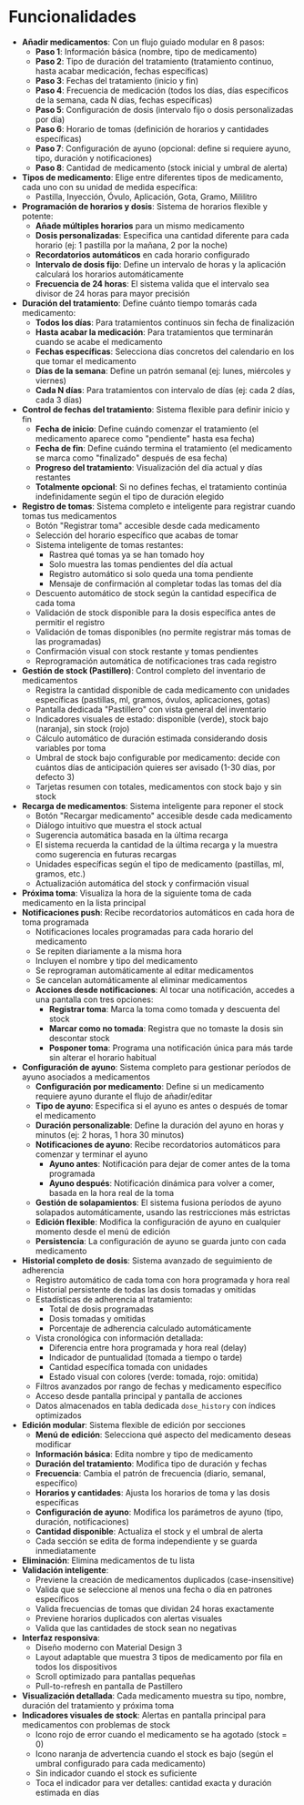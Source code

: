 # Funcionalidades

- **Añadir medicamentos**: Con un flujo guiado modular en 8 pasos:
  - **Paso 1**: Información básica (nombre, tipo de medicamento)
  - **Paso 2**: Tipo de duración del tratamiento (tratamiento continuo, hasta acabar medicación, fechas específicas)
  - **Paso 3**: Fechas del tratamiento (inicio y fin)
  - **Paso 4**: Frecuencia de medicación (todos los días, días específicos de la semana, cada N días, fechas específicas)
  - **Paso 5**: Configuración de dosis (intervalo fijo o dosis personalizadas por día)
  - **Paso 6**: Horario de tomas (definición de horarios y cantidades específicas)
  - **Paso 7**: Configuración de ayuno (opcional: define si requiere ayuno, tipo, duración y notificaciones)
  - **Paso 8**: Cantidad de medicamento (stock inicial y umbral de alerta)
- **Tipos de medicamento**: Elige entre diferentes tipos de medicamento, cada uno con su unidad de medida específica:
  - Pastilla, Inyección, Óvulo, Aplicación, Gota, Gramo, Mililitro
- **Programación de horarios y dosis**: Sistema de horarios flexible y potente:
  - **Añade múltiples horarios** para un mismo medicamento
  - **Dosis personalizadas**: Especifica una cantidad diferente para cada horario (ej: 1 pastilla por la mañana, 2 por la noche)
  - **Recordatorios automáticos** en cada horario configurado
  - **Intervalo de dosis fijo**: Define un intervalo de horas y la aplicación calculará los horarios automáticamente
  - **Frecuencia de 24 horas**: El sistema valida que el intervalo sea divisor de 24 horas para mayor precisión
- **Duración del tratamiento**: Define cuánto tiempo tomarás cada medicamento:
  - **Todos los días**: Para tratamientos continuos sin fecha de finalización
  - **Hasta acabar la medicación**: Para tratamientos que terminarán cuando se acabe el medicamento
  - **Fechas específicas**: Selecciona días concretos del calendario en los que tomar el medicamento
  - **Días de la semana**: Define un patrón semanal (ej: lunes, miércoles y viernes)
  - **Cada N días**: Para tratamientos con intervalo de días (ej: cada 2 días, cada 3 días)
- **Control de fechas del tratamiento**: Sistema flexible para definir inicio y fin
  - **Fecha de inicio**: Define cuándo comenzar el tratamiento (el medicamento aparece como "pendiente" hasta esa fecha)
  - **Fecha de fin**: Define cuándo termina el tratamiento (el medicamento se marca como "finalizado" después de esa fecha)
  - **Progreso del tratamiento**: Visualización del día actual y días restantes
  - **Totalmente opcional**: Si no defines fechas, el tratamiento continúa indefinidamente según el tipo de duración elegido
- **Registro de tomas**: Sistema completo e inteligente para registrar cuando tomas tus medicamentos
  - Botón "Registrar toma" accesible desde cada medicamento
  - Selección del horario específico que acabas de tomar
  - Sistema inteligente de tomas restantes:
    - Rastrea qué tomas ya se han tomado hoy
    - Solo muestra las tomas pendientes del día actual
    - Registro automático si solo queda una toma pendiente
    - Mensaje de confirmación al completar todas las tomas del día
  - Descuento automático de stock según la cantidad específica de cada toma
  - Validación de stock disponible para la dosis específica antes de permitir el registro
  - Validación de tomas disponibles (no permite registrar más tomas de las programadas)
  - Confirmación visual con stock restante y tomas pendientes
  - Reprogramación automática de notificaciones tras cada registro
- **Gestión de stock (Pastillero)**: Control completo del inventario de medicamentos
  - Registra la cantidad disponible de cada medicamento con unidades específicas (pastillas, ml, gramos, óvulos, aplicaciones, gotas)
  - Pantalla dedicada "Pastillero" con vista general del inventario
  - Indicadores visuales de estado: disponible (verde), stock bajo (naranja), sin stock (rojo)
  - Cálculo automático de duración estimada considerando dosis variables por toma
  - Umbral de stock bajo configurable por medicamento: decide con cuántos días de anticipación quieres ser avisado (1-30 días, por defecto 3)
  - Tarjetas resumen con totales, medicamentos con stock bajo y sin stock
- **Recarga de medicamentos**: Sistema inteligente para reponer el stock
  - Botón "Recargar medicamento" accesible desde cada medicamento
  - Diálogo intuitivo que muestra el stock actual
  - Sugerencia automática basada en la última recarga
  - El sistema recuerda la cantidad de la última recarga y la muestra como sugerencia en futuras recargas
  - Unidades específicas según el tipo de medicamento (pastillas, ml, gramos, etc.)
  - Actualización automática del stock y confirmación visual
- **Próxima toma**: Visualiza la hora de la siguiente toma de cada medicamento en la lista principal
- **Notificaciones push**: Recibe recordatorios automáticos en cada hora de toma programada
  - Notificaciones locales programadas para cada horario del medicamento
  - Se repiten diariamente a la misma hora
  - Incluyen el nombre y tipo del medicamento
  - Se reprograman automáticamente al editar medicamentos
  - Se cancelan automáticamente al eliminar medicamentos
  - **Acciones desde notificaciones**: Al tocar una notificación, accedes a una pantalla con tres opciones:
    - **Registrar toma**: Marca la toma como tomada y descuenta del stock
    - **Marcar como no tomada**: Registra que no tomaste la dosis sin descontar stock
    - **Posponer toma**: Programa una notificación única para más tarde sin alterar el horario habitual
- **Configuración de ayuno**: Sistema completo para gestionar períodos de ayuno asociados a medicamentos
  - **Configuración por medicamento**: Define si un medicamento requiere ayuno durante el flujo de añadir/editar
  - **Tipo de ayuno**: Especifica si el ayuno es antes o después de tomar el medicamento
  - **Duración personalizable**: Define la duración del ayuno en horas y minutos (ej: 2 horas, 1 hora 30 minutos)
  - **Notificaciones de ayuno**: Recibe recordatorios automáticos para comenzar y terminar el ayuno
    - **Ayuno antes**: Notificación para dejar de comer antes de la toma programada
    - **Ayuno después**: Notificación dinámica para volver a comer, basada en la hora real de la toma
  - **Gestión de solapamientos**: El sistema fusiona períodos de ayuno solapados automáticamente, usando las restricciones más estrictas
  - **Edición flexible**: Modifica la configuración de ayuno en cualquier momento desde el menú de edición
  - **Persistencia**: La configuración de ayuno se guarda junto con cada medicamento
- **Historial completo de dosis**: Sistema avanzado de seguimiento de adherencia
  - Registro automático de cada toma con hora programada y hora real
  - Historial persistente de todas las dosis tomadas y omitidas
  - Estadísticas de adherencia al tratamiento:
    - Total de dosis programadas
    - Dosis tomadas y omitidas
    - Porcentaje de adherencia calculado automáticamente
  - Vista cronológica con información detallada:
    - Diferencia entre hora programada y hora real (delay)
    - Indicador de puntualidad (tomada a tiempo o tarde)
    - Cantidad específica tomada con unidades
    - Estado visual con colores (verde: tomada, rojo: omitida)
  - Filtros avanzados por rango de fechas y medicamento específico
  - Acceso desde pantalla principal y pantalla de acciones
  - Datos almacenados en tabla dedicada `dose_history` con índices optimizados
- **Edición modular**: Sistema flexible de edición por secciones
  - **Menú de edición**: Selecciona qué aspecto del medicamento deseas modificar
  - **Información básica**: Edita nombre y tipo de medicamento
  - **Duración del tratamiento**: Modifica tipo de duración y fechas
  - **Frecuencia**: Cambia el patrón de frecuencia (diario, semanal, específico)
  - **Horarios y cantidades**: Ajusta los horarios de toma y las dosis específicas
  - **Configuración de ayuno**: Modifica los parámetros de ayuno (tipo, duración, notificaciones)
  - **Cantidad disponible**: Actualiza el stock y el umbral de alerta
  - Cada sección se edita de forma independiente y se guarda inmediatamente
- **Eliminación**: Elimina medicamentos de tu lista
- **Validación inteligente**:
  - Previene la creación de medicamentos duplicados (case-insensitive)
  - Valida que se seleccione al menos una fecha o día en patrones específicos
  - Valida frecuencias de tomas que dividan 24 horas exactamente
  - Previene horarios duplicados con alertas visuales
  - Valida que las cantidades de stock sean no negativas
- **Interfaz responsiva**:
  - Diseño moderno con Material Design 3
  - Layout adaptable que muestra 3 tipos de medicamento por fila en todos los dispositivos
  - Scroll optimizado para pantallas pequeñas
  - Pull-to-refresh en pantalla de Pastillero
- **Visualización detallada**: Cada medicamento muestra su tipo, nombre, duración del tratamiento y próxima toma
- **Indicadores visuales de stock**: Alertas en pantalla principal para medicamentos con problemas de stock
  - Icono rojo de error cuando el medicamento se ha agotado (stock = 0)
  - Icono naranja de advertencia cuando el stock es bajo (según el umbral configurado para cada medicamento)
  - Sin indicador cuando el stock es suficiente
  - Toca el indicador para ver detalles: cantidad exacta y duración estimada en días
